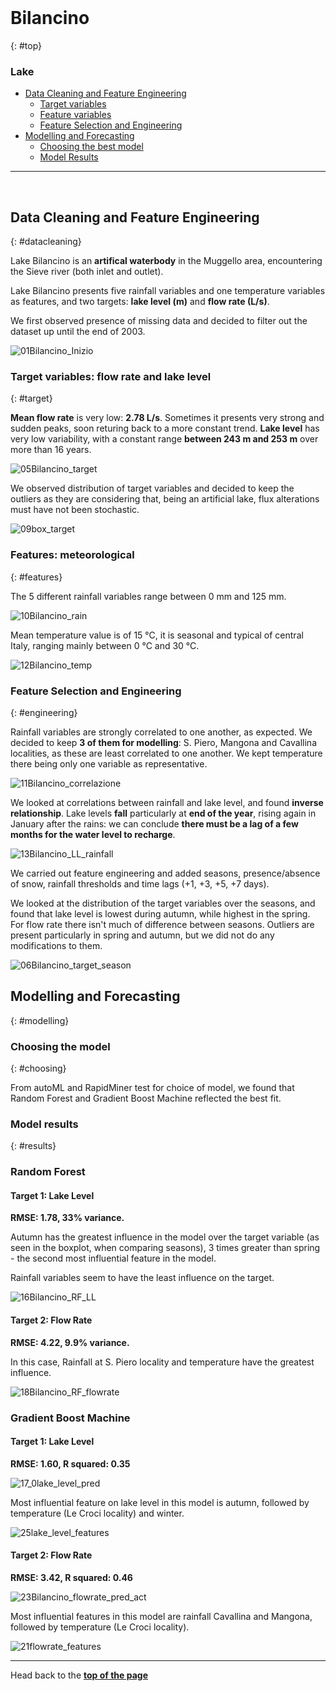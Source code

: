 <br>

# Bilancino
{: #top}

### Lake

* [Data Cleaning and Feature Engineering](#datacleaning)
  * [Target variables](#target)
  * [Feature variables](#features)
  * [Feature Selection and Engineering](#engineering)
* [Modelling and Forecasting](#modelling)
  * [Choosing the best model](#choosing)
  * [Model Results](#results)

------------------------------------------------

<br>

## Data Cleaning and Feature Engineering 
{: #datacleaning}

Lake Bilancino is an **artifical waterbody** in the Muggello area, encountering the Sieve river (both inlet and outlet). 

Lake Bilancino presents five rainfall variables and one temperature variables as features, and two targets: **lake level (m)** and **flow rate (L/s)**. 

We first observed presence of missing data and decided to filter out the dataset up until the end of 2003. 

![01Bilancino_Inizio](https://user-images.githubusercontent.com/43357858/109392487-8efe2e80-791c-11eb-9f24-b05f257ea888.jpg)

### Target variables: flow rate and lake level 
{: #target}

**Mean flow rate** is very low: **2.78 L/s**. Sometimes it presents very strong and sudden peaks, soon returing back to a more constant trend. **Lake level** has very low variability, with a constant range **between 243 m and 253 m** over more than 16 years. 

![05Bilancino_target](https://user-images.githubusercontent.com/43357858/109392492-96bdd300-791c-11eb-953f-110fe4407d7b.jpg)

We observed distribution of target variables and decided to keep the outliers as they are considering that, being an artificial lake, flux alterations must have not been stochastic. 

![09box_target](https://user-images.githubusercontent.com/43357858/109392500-9de4e100-791c-11eb-837b-b7bd7283169f.jpg)

### Features: meteorological 
{: #features}

The 5 different rainfall variables range between 0 mm and 125 mm. 

![10Bilancino_rain](https://user-images.githubusercontent.com/43357858/109392520-c240bd80-791c-11eb-8624-402a37601761.jpg)

Mean temperature value is of 15 °C, it is seasonal and typical of central Italy, ranging mainly between 0 °C and 30 °C. 

![12Bilancino_temp](https://user-images.githubusercontent.com/43357858/109392523-c8cf3500-791c-11eb-8235-477efde7324c.jpg)

### Feature Selection and Engineering 
{: #engineering}

Rainfall variables are strongly correlated to one another, as expected. We decided to keep **3 of them for modelling**: S. Piero, Mangona and Cavallina localities, as these are least correlated to one another. We kept temperature there being only one variable as representative. 

![11Bilancino_correlazione](https://user-images.githubusercontent.com/43357858/109392543-e00e2280-791c-11eb-8eaf-f8ddf526dbd6.jpg)

We looked at correlations between rainfall and lake level, and found **inverse relationship**. Lake levels **fall** particularly at **end of the year**, rising again in January after the rains: we can conclude **there must be a lag of a few months for the water level to recharge**. 

![13Bilancino_LL_rainfall](https://user-images.githubusercontent.com/43357858/109392542-dbe20500-791c-11eb-93e1-13eacc9b8aed.jpg)

We carried out feature engineering and added seasons, presence/absence of snow, rainfall thresholds and time lags (+1, +3, +5, +7 days).

We looked at the distribution of the target variables over the seasons, and found that lake level is lowest during autumn, while highest in the spring. For flow rate there isn't much of difference between seasons. Outliers are present particularly in spring and autumn, but we did not do any modifications to them. 

![06Bilancino_target_season](https://user-images.githubusercontent.com/43357858/109392548-f1572f00-791c-11eb-8e2b-f5c8d59429f7.jpg)

## Modelling and Forecasting 
{: #modelling}

### Choosing the model 
{: #choosing}

From autoML and RapidMiner test for choice of model, we found that Random Forest and Gradient Boost Machine reflected the best fit. 

### Model results 
{: #results}

### Random Forest 

#### Target 1: Lake Level 

**RMSE: 1.78, 33% variance.**

Autumn has the greatest influence in the model over the target variable (as seen in the boxplot, when comparing seasons), 3 times greater than spring - the second most influential feature in the model. 

Rainfall variables seem to have the least influence on the target. 

![16Bilancino_RF_LL](https://user-images.githubusercontent.com/43357858/109328262-8d1f6700-7859-11eb-84a0-2306bc223f03.jpg)

#### Target 2: Flow Rate 

**RMSE: 4.22, 9.9% variance.**

In this case, Rainfall at S. Piero locality and temperature have the greatest influence. 

![18Bilancino_RF_flowrate](https://user-images.githubusercontent.com/43357858/109328482-c48e1380-7859-11eb-893c-6b3a810af870.jpg)

### Gradient Boost Machine 

#### Target 1: Lake Level 

**RMSE: 1.60, R squared: 0.35**

![17_0lake_level_pred](https://user-images.githubusercontent.com/43357858/109392776-434c8480-791e-11eb-8511-52b388d434a7.jpg)

Most influential feature on lake level in this model is autumn, followed by temperature (Le Croci locality) and winter. 

![25lake_level_features](https://user-images.githubusercontent.com/43357858/109392842-b9e98200-791e-11eb-9e22-ad890e7c51b1.jpg)

#### Target 2: Flow Rate 

**RMSE: 3.42, R squared: 0.46**

![23Bilancino_flowrate_pred_act](https://user-images.githubusercontent.com/43357858/109392868-d1286f80-791e-11eb-9d33-957008db3abd.jpg)

Most influential features in this model are rainfall Cavallina and Mangona, followed by temperature (Le Croci locality).

![21flowrate_features](https://user-images.githubusercontent.com/43357858/109392859-ca99f800-791e-11eb-885d-d7c2b53e0bda.jpg)

------------------------------------------------------

Head back to the [**top of the page**](#top)